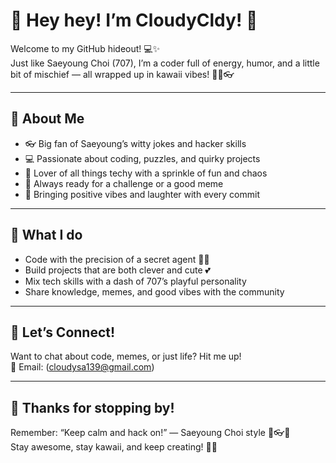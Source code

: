 # 🌟 Hey hey! I’m CloudyCldy! 🌟

Welcome to my GitHub hideout! 💻✨  
Just like Saeyoung Choi (707), I’m a coder full of energy, humor, and a little bit of mischief — all wrapped up in kawaii vibes! 🎀🔴👓

---

## 🚗 About Me

- 👓 Big fan of Saeyoung’s witty jokes and hacker skills  
- 💻 Passionate about coding, puzzles, and quirky projects  
- 🔴 Lover of all things techy with a sprinkle of fun and chaos  
- 🎀 Always ready for a challenge or a good meme  
- 🥰 Bringing positive vibes and laughter with every commit  

---

## 💾 What I do

- Code with the precision of a secret agent 🕵️‍♀️  
- Build projects that are both clever and cute 💕  
- Mix tech skills with a dash of 707’s playful personality  
- Share knowledge, memes, and good vibes with the community  

---

## 📡 Let’s Connect!

Want to chat about code, memes, or just life? Hit me up!  
📧 Email: (cloudysa139@gmail.com)  

---

## 🎉 Thanks for stopping by!

Remember: “Keep calm and hack on!” — Saeyoung Choi style 🔴👓🎀  
Stay awesome, stay kawaii, and keep creating! 🌸✨

